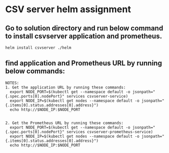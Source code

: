 # CSV server helm assignment

## Go to solution directory and run below command to install csvserver application and prometheus.

```helm install csvserver ./helm```

## find application and Prometheus URL by running below commands:

```
NOTES:
1. Get the application URL by running these commands:
  export NODE_PORT=$(kubectl get --namespace default -o jsonpath="{.spec.ports[0].nodePort}" services csvserver-service)
  export NODE_IP=$(kubectl get nodes --namespace default -o jsonpath="{.items[0].status.addresses[0].address}")
  echo http://$NODE_IP:$NODE_PORT


2. Get the Prometheus URL by running these commands:
  export NODE_PORT=$(kubectl get --namespace default -o jsonpath="{.spec.ports[0].nodePort}" services csvserver-prometheus-service)
  export NODE_IP=$(kubectl get nodes --namespace default -o jsonpath="{.items[0].status.addresses[0].address}")
  echo http://$NODE_IP:$NODE_PORT
  ```